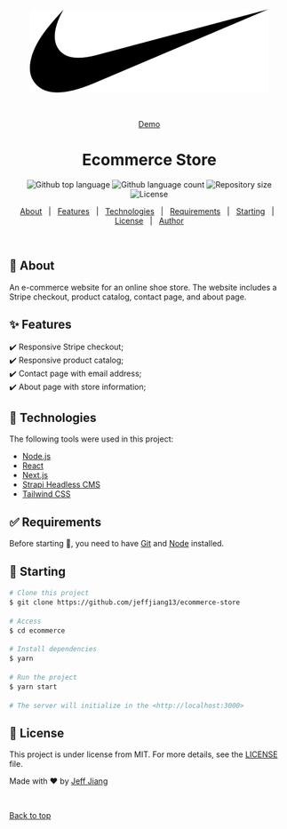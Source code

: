 <br />
<br />

<div align="center" id="top">
  <img src="client/public/logo.svg" alt="Ecommerce-store" />

  &#xa0;

  <a href="https://jj-ecommerce-store.vercel.app/">Demo</a>
</div>

<h1 align="center">Ecommerce Store</h1>

<p align="center">
  <img alt="Github top language" src="https://img.shields.io/github/languages/top/jeffjiang13/ecommerce-store?color=56BEB8">

  <img alt="Github language count" src="https://img.shields.io/github/languages/count/jeffjiang13/ecommerce-store?color=56BEB8">

  <img alt="Repository size" src="https://img.shields.io/github/repo-size/jeffjiang13/ecommerce-store?color=56BEB8">

  <img alt="License" src="https://img.shields.io/github/license/jeffjiang13/ecommerce-store?color=56BEB8">
</p>

<p align="center">
  <a href="#dart-about">About</a> &#xa0; | &#xa0;
  <a href="#sparkles-features">Features</a> &#xa0; | &#xa0;
  <a href="#rocket-technologies">Technologies</a> &#xa0; | &#xa0;
  <a href="#white_check_mark-requirements">Requirements</a> &#xa0; | &#xa0;
  <a href="#checkered_flag-starting">Starting</a> &#xa0; | &#xa0;
  <a href="#memo-license">License</a> &#xa0; | &#xa0;
  <a href="https://github.com/jeffjiang13" target="_blank">Author</a>
</p>

<br>

## :dart: About ##

An e-commerce website for an online shoe store. The website includes a Stripe checkout, product catalog, contact page, and about page.

## :sparkles: Features ##
:heavy_check_mark: Responsive Stripe checkout;\
:heavy_check_mark: Responsive product catalog;\
:heavy_check_mark: Contact page with email address;\
:heavy_check_mark: About page with store information;

## :rocket: Technologies ##

The following tools were used in this project:

- [Node.js](https://nodejs.org/en/)
- [React](https://reactjs.org/)
- [Next.js](https://nextjs.org/)
- [Strapi Headless CMS](https://strapi.io/)
- [Tailwind CSS](https://tailwindcss.com/)

## :white_check_mark: Requirements ##

Before starting :checkered_flag:, you need to have [Git](https://git-scm.com) and [Node](https://nodejs.org/en/) installed.

## :checkered_flag: Starting ##

```bash
# Clone this project
$ git clone https://github.com/jeffjiang13/ecommerce-store

# Access
$ cd ecommerce

# Install dependencies
$ yarn

# Run the project
$ yarn start

# The server will initialize in the <http://localhost:3000>

```

## :memo: License ##

This project is under license from MIT. For more details, see the [LICENSE](LICENSE.md) file.


Made with :heart: by <a href="https://github.com/jeffjiang13" target="_blank">Jeff Jiang</a>

&#xa0;

<a href="#top">Back to top</a>
<!--  -->
